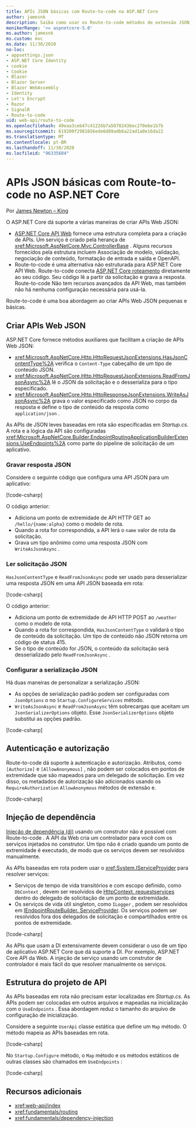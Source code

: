 ```yaml
---
title: APIs JSON básicas com Route-to-code no ASP.NET Core
author: jamesnk
description: Saiba como usar os Route-to-code métodos de extensão JSON e para criar APIs da Web JSON leves.
monikerRange: '>= aspnetcore-5.0'
ms.author: jamesnk
ms.custom: mvc
ms.date: 11/30/2020
no-loc:
- appsettings.json
- ASP.NET Core Identity
- cookie
- Cookie
- Blazor
- Blazor Server
- Blazor WebAssembly
- Identity
- Let's Encrypt
- Razor
- SignalR
- Route-to-code
uid: web-api/route-to-code
ms.openlocfilehash: 49eaa3ceb47c41226b7a50782436ec270e6e1b7b
ms.sourcegitcommit: 619200f2981656ede6d89adb6a22ad1a0e16da22
ms.translationtype: MT
ms.contentlocale: pt-BR
ms.lasthandoff: 11/30/2020
ms.locfileid: "96335604"
---
```

# <a name="basic-json-apis-with-no-locroute-to-code-in-aspnet-core"></a>APIs JSON básicas com Route-to-code no ASP.NET Core

Por [James Newton – King](https://github.com/jamesnk)

O ASP.NET Core dá suporte a várias maneiras de criar APIs Web JSON:

* [ASP.NET Core API Web](xref:web-api/index) fornece uma estrutura completa para a criação de APIs. Um serviço é criado pela herança de <xref:Microsoft.AspNetCore.Mvc.ControllerBase> . Alguns recursos fornecidos pela estrutura incluem Associação de modelo, validação, negociação de conteúdo, formatação de entrada e saída e OpenAPI.
* Route-to-code é uma alternativa não estruturada para ASP.NET Core API Web. Route-to-code conecta [ASP.NET Core roteamento](xref:fundamentals/routing) diretamente ao seu código. Seu código lê a partir da solicitação e grava a resposta. Route-to-code Não tem recursos avançados da API Web, mas também não há nenhuma configuração necessária para usá-la.

Route-to-code é uma boa abordagem ao criar APIs Web JSON pequenas e básicas.

## <a name="create-json-web-apis"></a>Criar APIs Web JSON

ASP.NET Core fornece métodos auxiliares que facilitam a criação de APIs Web JSON:

* <xref:Microsoft.AspNetCore.Http.HttpRequestJsonExtensions.HasJsonContentType%2A> verifica o `Content-Type` cabeçalho de um tipo de conteúdo JSON.
* <xref:Microsoft.AspNetCore.Http.HttpRequestJsonExtensions.ReadFromJsonAsync%2A> lê o JSON da solicitação e o desserializa para o tipo especificado.
* <xref:Microsoft.AspNetCore.Http.HttpResponseJsonExtensions.WriteAsJsonAsync%2A> grava o valor especificado como JSON no corpo da resposta e define o tipo de conteúdo da resposta como `application/json` .

As APIs de JSON leves baseadas em rota são especificadas em *Startup.cs*. A rota e a lógica da API são configuradas <xref:Microsoft.AspNetCore.Builder.EndpointRoutingApplicationBuilderExtensions.UseEndpoints%2A> como parte do pipeline de solicitação de um aplicativo.

### <a name="write-json-response"></a>Gravar resposta JSON

Considere o seguinte código que configura uma API JSON para um aplicativo:

[!code-csharp[](route-to-code/sample/Startup3.cs?name=snippet&highlight=6)]

O código anterior:

* Adiciona um ponto de extremidade de API HTTP GET ao `/hello/{name:alpha}` como o modelo de rota.
* Quando a rota for correspondida, a API lerá o `name` valor de rota da solicitação.
* Grava um tipo anônimo como uma resposta JSON com `WriteAsJsonAsync` .

### <a name="read-json-request"></a>Ler solicitação JSON

`HasJsonContentType` e `ReadFromJsonAsync` pode ser usado para desserializar uma resposta JSON em uma API JSON baseada em rota:

[!code-csharp[](route-to-code/sample/Startup2.cs?name=snippet&highlight=5,11)]

O código anterior:

* Adiciona um ponto de extremidade de API HTTP POST ao `/weather` como o modelo de rota.
* Quando a rota for correspondida, `HasJsonContentType` o validará o tipo de conteúdo da solicitação. Um tipo de conteúdo não JSON retorna um código de status 415.
* Se o tipo de conteúdo for JSON, o conteúdo da solicitação será desserializado pelo `ReadFromJsonAsync` .

### <a name="configure-json-serialization"></a>Configurar a serialização JSON

Há duas maneiras de personalizar a serialização JSON:

* As opções de serialização padrão podem ser configuradas com `JsonOptions` o no `Startup.ConfigureServices` método.
* `WriteAsJsonAsync` e `ReadFromJsonAsync` têm sobrecargas que aceitam um `JsonSerializerOptions` objeto. Esse `JsonSerializerOptions` objeto substitui as opções padrão.

[!code-csharp[](route-to-code/sample/Startup6.cs?name=snippet)]

## <a name="authentication-and-authorization"></a>Autenticação e autorização

Route-to-code dá suporte à autenticação e autorização. Atributos, como `[Authorize]` e `[AllowAnonymous]` , não podem ser colocados em pontos de extremidade que são mapeados para um delegado de solicitação. Em vez disso, os metadados de autorização são adicionados usando os `RequireAuthorization` `AllowAnonymous` métodos de extensão e.

[!code-csharp[](route-to-code/sample/Startup.cs?name=snippet&highlight=30)]

## <a name="dependency-injection"></a>Injeção de dependência

[Injeção de dependência (di)](xref:fundamentals/dependency-injection) usando um construtor não é possível com Route-to-code . A API da Web cria um controlador para você com os serviços injetados no construtor. Um tipo não é criado quando um ponto de extremidade é executado, de modo que os serviços devem ser resolvidos manualmente.

As APIs baseadas em rota podem usar o <xref:System.IServiceProvider> para resolver serviços:

* Serviços de tempo de vida transitórios e com escopo definido, como `DbContext` , devem ser resolvidos de [HttpContext. requestservices](xref:Microsoft.AspNetCore.Http.HttpContext.RequestServices) dentro do delegado de solicitação de um ponto de extremidade.
* Os serviços de vida útil singleton, como `ILogger` , podem ser resolvidos em [IEndpointRouteBuilder. ServiceProvider](xref:Microsoft.AspNetCore.Routing.IEndpointRouteBuilder.ServiceProvider). Os serviços podem ser resolvidos fora dos delegados de solicitação e compartilhados entre os pontos de extremidade.

[!code-csharp[](route-to-code/sample/Startup4.cs?name=snippet&highlight=3,7)]

As APIs que usam a DI extensivamente devem considerar o uso de um tipo de aplicativo ASP.NET Core que dá suporte a DI. Por exemplo, ASP.NET Core API da Web. A injeção de serviço usando um construtor de controlador é mais fácil do que resolver manualmente os serviços.

## <a name="api-project-structure"></a>Estrutura do projeto de API

As APIs baseadas em rota não precisam estar localizadas em *Startup.cs*. As APIs podem ser colocadas em outros arquivos e mapeadas na inicialização com o `UseEndpoints` . Essa abordagem reduz o tamanho do arquivo de configuração de inicialização.

Considere a seguinte `UserApi` classe estática que define um `Map` método. O método mapeia as APIs baseadas em rota.

[!code-csharp[](route-to-code/sample/UserApi.cs?name=snippet)]

No `Startup.Configure` método, o `Map` método e os métodos estáticos de outras classes são chamados em `UseEndpoints` :

[!code-csharp[](route-to-code/sample/Startup5.cs?name=snippet)]

## <a name="additional-resources"></a>Recursos adicionais

* <xref:web-api/index>
* <xref:fundamentals/routing>
* <xref:fundamentals/dependency-injection>
